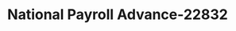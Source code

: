 ---
f_zip-code: 43725
f_state-code: OH
title: National Payroll Advance-22832
f_phone: 740-432-2435
f_city-only: Cambridge
f_address: 2009 E Wheeling Ave Cambridge
f_location-unique-id: '22832'
slug: national-payroll-advance-22832
updated-on: '2024-05-30T13:46:58.046Z'
created-on: '2024-05-30T13:36:59.803Z'
published-on: '2024-05-30T13:54:32.469Z'
f_city-state: cms/city/cambridge-oh.md
f_company: cms/company/national-payroll-advance.md
f_state: cms/state/ohio.md
layout: '[payday-loan].html'
tags: payday-loan
---